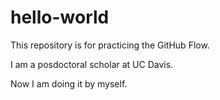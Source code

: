 # hello-world
This repository is for practicing the GitHub Flow.

I am a posdoctoral scholar at UC Davis.

Now I am doing it by myself.
